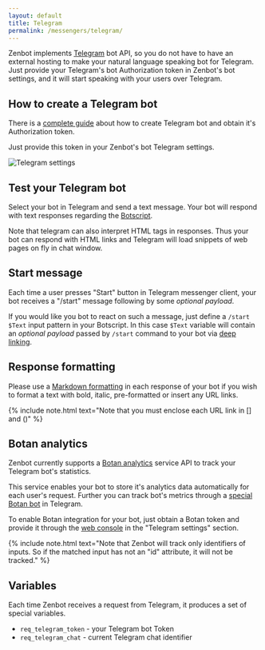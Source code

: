 ```yaml
---
layout: default
title: Telegram
permalink: /messengers/telegram/
---
```


Zenbot implements [Telegram](https://telegram.org) bot API, so you do not have to have an external hosting to make your natural language speaking bot for Telegram.
Just provide your Telegram\'s bot Authorization token in Zenbot\'s bot settings, and it will start speaking with your users over Telegram.

## How to create a Telegram bot
There is a [complete guide](https://core.telegram.org/bots#3-how-do-i-create-a-bot) about how to create Telegram bot and obtain it\'s Authorization token.

Just provide this token in your Zenbot\'s bot Telegram settings.

![Telegram settings](/img/telegram.png)

## Test your Telegram bot
Select your bot in Telegram and send a text message.
Your bot will respond with text responses regarding the [Botscript](/botscript/).

Note that telegram can also interpret HTML tags in responses.
Thus your bot can respond with HTML links and Telegram will load snippets of web pages on fly in chat window.

## Start message
Each time a user presses "Start" button in Telegram messenger client, your bot receives a "/start" message following by some _optional payload_.

If you would like you bot to react on such a message, just define a `/start $Text` input pattern in your Botscript.
In this case `$Text` variable will contain an _optional payload_ passed by `/start` command to your bot via [deep linking](https://core.telegram.org/bots#deep-linking).

## Response formatting
Please use a [Markdown formatting](https://core.telegram.org/bots/api#markdown-style) in each response of your bot if you wish to format a text with bold, italic, pre-formatted or insert any URL links.

{% include note.html text="Note that you must enclose each URL link in [] and ()" %}

## Botan analytics
Zenbot currently supports a [Botan analytics](http://botan.io/) service API to track your Telegram bot\'s statistics.

This service enables your bot to store it\'s analytics data automatically for each user\'s request.
Further you can track bot\'s metrics through a [special Botan bot](https://telegram.me/Botaniobot?start=src%3Dbotanio) in Telegram.

To enable Botan integration for your bot, just obtain a Botan token and provide it through the [web console](https://zenbot.org) in the "Telegram settings" section.

{% include note.html text="Note that Zenbot will track only identifiers of inputs.
So if the matched input has not an \"id\" attribute, it will not be tracked." %}

## Variables
Each time Zenbot receives a request from Telegram, it produces a set of special variables.

- `req_telegram_token` - your Telegram bot Token
- `req_telegram_chat` - current Telegram chat identifier

